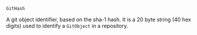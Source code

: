 ```
GitHash
```

A git object identifier, based on the sha-1 hash. It is a 20 byte string (40 hex digits) used to identify a `GitObject` in a repository.
